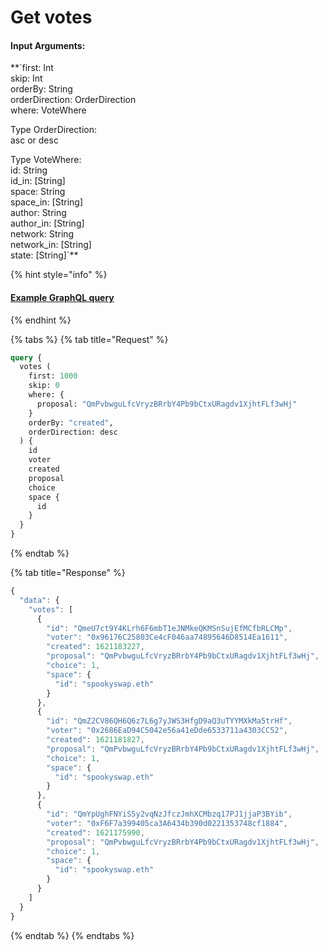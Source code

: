 # Get votes

#### Input Arguments:

**`first: Int  
skip: Int  
orderBy: String  
orderDirection: OrderDirection  
where: VoteWhere  
  
  
Type OrderDirection:  
asc or desc  
  
  
Type VoteWhere:  
id: String  
id_in: [String]  
space: String  
space_in: [String]  
author: String  
author_in: [String]  
network: String  
network_in: [String]  
state: [String]`**

{% hint style="info" %}
#### [Example GraphQL query](https://hub.snapshot.page/graphql?operationName=Votes&query=query%20Votes%20%7B%0A%20%20votes%20%28%0A%20%20%20%20first%3A%201000%0A%20%20%20%20skip%3A%200%0A%20%20%20%20where%3A%20%7B%0A%20%20%20%20%20%20proposal%3A%20%22QmPvbwguLfcVryzBRrbY4Pb9bCtxURagdv1XjhtFLf3wHj%22%0A%20%20%20%20%7D%0A%20%20%20%20orderBy%3A%20%22created%22%2C%0A%20%20%20%20orderDirection%3A%20desc%0A%20%20%29%20%7B%0A%20%20%20%20id%0A%20%20%20%20voter%0A%20%20%20%20created%0A%20%20%20%20proposal%0A%20%20%20%20choice%0A%20%20%20%20space%20%7B%0A%20%20%20%20%20%20id%0A%20%20%20%20%7D%0A%20%20%7D%0A%7D%0A)
{% endhint %}

{% tabs %}
{% tab title="Request" %}
```graphql
query {
  votes (
    first: 1000
    skip: 0
    where: {
      proposal: "QmPvbwguLfcVryzBRrbY4Pb9bCtxURagdv1XjhtFLf3wHj"
    }
    orderBy: "created",
    orderDirection: desc
  ) {
    id
    voter
    created
    proposal
    choice
    space {
      id
    }
  }
}

```
{% endtab %}

{% tab title="Response" %}
```javascript
{
  "data": {
    "votes": [
      {
        "id": "QmeU7ct9Y4KLrh6F6mbT1eJNMkeQKMSnSujEfMCfbRLCMp",
        "voter": "0x96176C25803Ce4cF046aa74895646D8514Ea1611",
        "created": 1621183227,
        "proposal": "QmPvbwguLfcVryzBRrbY4Pb9bCtxURagdv1XjhtFLf3wHj",
        "choice": 1,
        "space": {
          "id": "spookyswap.eth"
        }
      },
      {
        "id": "QmZ2CV86QH6Q6z7L6g7yJWS3HfgD9aQ3uTYYMXkMa5trHf",
        "voter": "0x2686EaD94C5042e56a41eDde6533711a4303CC52",
        "created": 1621181827,
        "proposal": "QmPvbwguLfcVryzBRrbY4Pb9bCtxURagdv1XjhtFLf3wHj",
        "choice": 1,
        "space": {
          "id": "spookyswap.eth"
        }
      },
      {
        "id": "QmYpUghFNYiS5y2vqNzJfczJmhXCMbzq17PJ1jjaP3BYib",
        "voter": "0xF6F7a399405ca3A6434b390d0221353748cf1884",
        "created": 1621175990,
        "proposal": "QmPvbwguLfcVryzBRrbY4Pb9bCtxURagdv1XjhtFLf3wHj",
        "choice": 1,
        "space": {
          "id": "spookyswap.eth"
        }
      }
    ]
  }
}
```
{% endtab %}
{% endtabs %}

